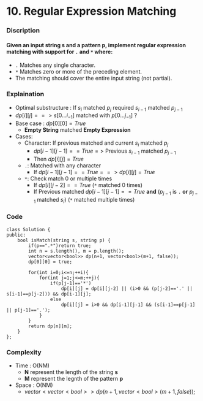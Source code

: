 # 10. Regular Expression Matching

### Discription
#### Given an input string s and a pattern p, implement regular expression matching with support for `.` and `*` where:
- `.` Matches any single character.​​​​
- `*` Matches zero or more of the preceding element.
- The matching should cover the entire input string (not partial).

### Explaination
- Optimal substructure : If $s_i$ matched $p_{j}$ required $s_{i-1}$ matched $p_{j-1}$
- $dp[i][j] ==> s[0...i_{-1}]$ matched with $p[0...j_{-1}]$ ?
- Base case : $dp[0][0] = True$
    - **Empty String** matched **Empty Expression**
- Cases:
    - Character: If previous matched and current $s_{i}$ matched $p_{j}$ 
        - $dp[i-1][j-1]==True =>$ Previous $s_{i-1}$ matched $p_{j-1}$
        - Then $dp[i][j] = True$
    - `.`: Matched with any character
        - If $dp[i-1][j-1]==True ==> dp[i][j] = True$
    - `*`: Check match 0 or multiple times 
        - If $dp[i][j-2] == True$ (`*` matched 0 times)
        - If Previous matched $dp[i-1][j-1]==True$ **and** $(p_{j-1}$ is `.` **or** $p_{j-1}$ matched $s_i )$ (`*` matched multiple times)


### Code
```
class Solution {
public:
    bool isMatch(string s, string p) {
        if(p==".*")return true;
        int n = s.length(), m = p.length();
        vector<vector<bool>> dp(n+1, vector<bool>(m+1, false));
        dp[0][0] = true;

        for(int i=0;i<=n;++i){
            for(int j=1;j<=m;++j){
                if(p[j-1]=='*')
                    dp[i][j] = dp[i][j-2] || (i>0 && (p[j-2]=='.' || s[i-1]==p[j-2])) && dp[i-1][j];
                else
                    dp[i][j] = i>0 && dp[i-1][j-1] && (s[i-1]==p[j-1] || p[j-1]=='.');
            }
        }
        return dp[n][m];
    }
};
```
### Complexity
- Time : O(NM)
    - **N** represent the length of the string **s**
    - **M** represent the legnth of the pattern **p**
- Space : O(NM)
    - $vector<vector<bool>> dp(n+1, vector<bool>(m+1, false));$